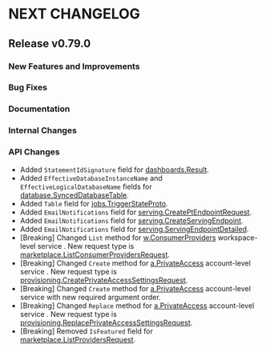 # NEXT CHANGELOG

## Release v0.79.0

### New Features and Improvements

### Bug Fixes

### Documentation

### Internal Changes

### API Changes
* Added `StatementIdSignature` field for [dashboards.Result](https://pkg.go.dev/github.com/databricks/databricks-sdk-go/service/dashboards#Result).
* Added `EffectiveDatabaseInstanceName` and `EffectiveLogicalDatabaseName` fields for [database.SyncedDatabaseTable](https://pkg.go.dev/github.com/databricks/databricks-sdk-go/service/database#SyncedDatabaseTable).
* Added `Table` field for [jobs.TriggerStateProto](https://pkg.go.dev/github.com/databricks/databricks-sdk-go/service/jobs#TriggerStateProto).
* Added `EmailNotifications` field for [serving.CreatePtEndpointRequest](https://pkg.go.dev/github.com/databricks/databricks-sdk-go/service/serving#CreatePtEndpointRequest).
* Added `EmailNotifications` field for [serving.CreateServingEndpoint](https://pkg.go.dev/github.com/databricks/databricks-sdk-go/service/serving#CreateServingEndpoint).
* Added `EmailNotifications` field for [serving.ServingEndpointDetailed](https://pkg.go.dev/github.com/databricks/databricks-sdk-go/service/serving#ServingEndpointDetailed).
* [Breaking] Changed `List` method for [w.ConsumerProviders](https://pkg.go.dev/github.com/databricks/databricks-sdk-go/service/marketplace#ConsumerProvidersAPI) workspace-level service . New request type is [marketplace.ListConsumerProvidersRequest](https://pkg.go.dev/github.com/databricks/databricks-sdk-go/service/marketplace#ListConsumerProvidersRequest).
* [Breaking] Changed `Create` method for [a.PrivateAccess](https://pkg.go.dev/github.com/databricks/databricks-sdk-go/service/provisioning#PrivateAccessAPI) account-level service . New request type is [provisioning.CreatePrivateAccessSettingsRequest](https://pkg.go.dev/github.com/databricks/databricks-sdk-go/service/provisioning#CreatePrivateAccessSettingsRequest).
* [Breaking] Changed `Create` method for [a.PrivateAccess](https://pkg.go.dev/github.com/databricks/databricks-sdk-go/service/provisioning#PrivateAccessAPI) account-level service with new required argument order.
* [Breaking] Changed `Replace` method for [a.PrivateAccess](https://pkg.go.dev/github.com/databricks/databricks-sdk-go/service/provisioning#PrivateAccessAPI) account-level service . New request type is [provisioning.ReplacePrivateAccessSettingsRequest](https://pkg.go.dev/github.com/databricks/databricks-sdk-go/service/provisioning#ReplacePrivateAccessSettingsRequest).
* [Breaking] Removed `IsFeatured` field for [marketplace.ListProvidersRequest](https://pkg.go.dev/github.com/databricks/databricks-sdk-go/service/marketplace#ListProvidersRequest).
